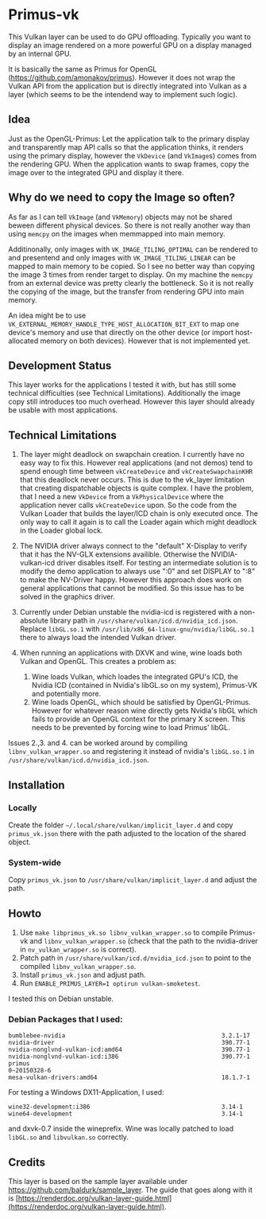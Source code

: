 # Primus-vk

This Vulkan layer can be used to do GPU offloading. Typically you want to display an image rendered on a more powerful GPU on a display managed by an internal GPU.

It is basically the same as Primus for OpenGL (https://github.com/amonakov/primus). However it does not wrap the Vulkan API from the application but is directly integrated into Vulkan as a layer (which seems to be the intendend way to implement such logic).

## Idea

Just as the OpenGL-Primus: Let the application talk to the primary display and transparently map API calls so that the application thinks, it renders using the primary display, however the `VkDevice` (and `VkImage`s) comes from the rendering GPU.
When the application wants to swap frames, copy the image over to the integrated GPU and display it there.

## Why do we need to copy the Image so often?
As far as I can tell `VkImage` (and `VkMemory`) objects may not be shared beween different physical devices. So there is not really another way than using `memcpy` on the images when memmapped into main memory.

Additinonally, only images with `VK_IMAGE_TILING_OPTIMAL` can be rendered to and presentend and only images with `VK_IMAGE_TILING_LINEAR` can be mapped to main memory to be copied. So I see no better way than copying the image 3 times from render target to display. On my machine the `memcpy` from an external device was pretty clearly the bottleneck. So it is not really the copying of the image, but the transfer from rendering GPU into main memory.

An idea might be to use `VK_EXTERNAL_MEMORY_HANDLE_TYPE_HOST_ALLOCATION_BIT_EXT` to map one device's memory and use that directly on the other device (or import host-allocated memory on both devices). However that is not implemented yet.

## Development Status

This layer works for the applications I tested it with, but has still some technical difficulties (see Technical Limitations). Additionally the image copy still introduces too much overhead.
However this layer should already be usable with most applications.

## Technical Limitations

1. The layer might deadlock on swapchain creation. I currently have no easy way to fix this. However real applications (and not demos) tend to spend enough time between `vkCreateDevice` and `vkCreateSwapchainKHR` that this deadlock never occurs. This is due to the vk_layer limitation that creating dispatchable objects is quite complex. I have the problem, that I need a new `VkDevice` from a `VkPhysicalDevice` where the application never calls `vkCreateDevice` upon. So the code from the Vulkan Loader that builds the layer/ICD chain is only executed once. The only way to call it again is to call the Loader again which might deadlock in the Loader global lock.

2. The NVIDIA driver always connect to the "default" X-Display to verify that it has the NV-GLX extensions availible. Otherwise the NVIDIA-vulkan-icd driver disables itself. For testing an intermediate solution is to modify the demo application to always use ":0" and set DISPLAY to ":8" to make the NV-Driver happy. However this approach does work on general applications that cannot be modified. So this issue has to be solved in the graphics driver.

3. Currently under Debian unstable the nvidia-icd is registered with a non-absolute library path in `/usr/share/vulkan/icd.d/nvidia_icd.json`. Replace `libGL.so.1` with `/usr/lib/x86_64-linux-gnu/nvidia/libGL.so.1` there to always load the intended Vulkan driver.


4. When running an applications with DXVK and wine, wine loads both Vulkan and OpenGL. This creates a problem as:
	1. Wine loads Vulkan, which loades the integrated GPU's ICD, the Nvidia ICD (contained in Nvidia's libGL.so on my system), Primus-VK and potentially more.
	2. Wine loads OpenGL, which should be satisfied by OpenGL-Primus. However for whatever reason wine directly gets Nvidia's libGL which fails to provide an OpenGL context for the primary X screen.
	This needs to be prevented by forcing wine to load Primus' libGL.

Issues 2.,3. and 4. can be worked around by compiling `libnv_vulkan_wrapper.so` and registering it instead of nvidia's `libGL.so.1` in `/usr/share/vulkan/icd.d/nvidia_icd.json`.

## Installation
### Locally
Create the folder `~/.local/share/vulkan/implicit_layer.d` and copy `primus_vk.json` there with the path adjusted to the location of the shared object.

### System-wide
Copy `primus_vk.json` to `/usr/share/vulkan/implicit_layer.d` and adjust the path.

## Howto

1. Use `make libprimus_vk.so libnv_vulkan_wrapper.so` to compile Primus-vk and `libnv_vulkan_wrapper.so` (check that the path to the nvidia-driver in `nv_vulkan_wrapper.so` is correct).
2. Patch path in `/usr/share/vulkan/icd.d/nvidia_icd.json` to point to the compiled `libnv_vulkan_wrapper.so`.
3. Install `primus_vk.json` and adjust path.
4. Run `ENABLE_PRIMUS_LAYER=1 optirun vulkan-smoketest`.

I tested this on Debian unstable.

### Debian Packages that I used:

```
bumblebee-nvidia                                            3.2.1-17
nvidia-driver                                               390.77-1
nvidia-nonglvnd-vulkan-icd:amd64                            390.77-1
nvidia-nonglvnd-vulkan-icd:i386                             390.77-1
primus                                                      0~20150328-6
mesa-vulkan-drivers:amd64                                   18.1.7-1
```

For testing a Windows DX11-Application, I used:
```
wine32-development:i386                                     3.14-1
wine64-development                                          3.14-1
```
and dxvk-0.7 inside the wineprefix. Wine was locally patched to load `libGL.so` and `libvulkan.so` correctly.


## Credits

This layer is based on the sample layer available under https://github.com/baldurk/sample_layer. The guide that goes along with it is [https://renderdoc.org/vulkan-layer-guide.html](https://renderdoc.org/vulkan-layer-guide.html).
